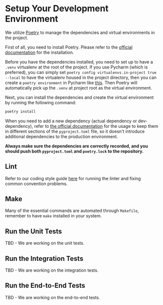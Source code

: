 # Setup Your Development Environment

We utilize [Poetry](https://python-poetry.org/) to manage the dependencies and virtual environments in the project.

First of all, you need to install Poetry. Please refer to
the [official documentation](https://python-poetry.org/docs/#installation) for the installation.

Before you have the dependencies installed, you need to set up to have a `.venv` virtualenv at the root of the project.
If you use Pycharm (which is preferred), you can simply set `poetry config virtualenvs.in-project true --local` to have
the virtualenv
housed in the project directory, then you can create a `poetry environment` in Pycharm
like [this](https://www.jetbrains.com/help/idea/poetry.html#d25ea659).
Then Poetry will automatically pick up the `.venv` at project root as the virtual environment.

Next, you can install the dependencies and create the virtual environment by running the following command:

```bash
poetry install
```

When you need to add a new dependency (actual dependency or dev-dependency), refer to
[the official documentation](https://python-poetry.org/docs/cli/#add) for the usage to keep them
in different sections of the `pyproject.toml` file, so it doesn't introduce additional
dependencies to the production environment.

**Always make sure the dependencies are correctly recorded, and you should push both `pyproject.toml` and `poetry.lock`
to the repository.**

## Lint

Refer to our coding style guide [here](CodingStyle.md) for running the linter and fixing common convention problems.

## Make

Many of the essential commands are automated through `Makefile`, remember to have `make` installed in your system.

## Run the Unit Tests

TBD - We are working on the unit tests.

## Run the Integration Tests

TBD - We are working on the integration tests.

## Run the End-to-End Tests

TBD - We are working on the end-to-end tests.